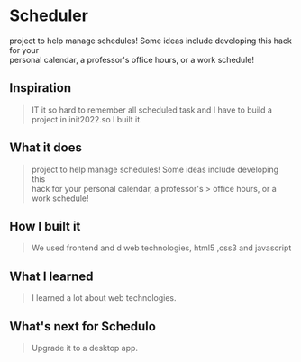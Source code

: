 # Scheduler

project to help manage schedules! Some ideas include developing this hack for your<br> personal calendar, a professor's office hours, or a work schedule!

## Inspiration
> IT it so hard to remember all scheduled task and I have to build a <br>project in init2022.so I built it.
## What it does
> project to help manage schedules! Some ideas include developing this <br>hack for your personal calendar, a professor's > office hours, or a work schedule!
## How I built it
> We used frontend and d web technologies, html5 ,css3  and javascript
## What I learned
> I learned a lot about web technologies.
## What's next for Schedulo
> Upgrade it to a desktop app.